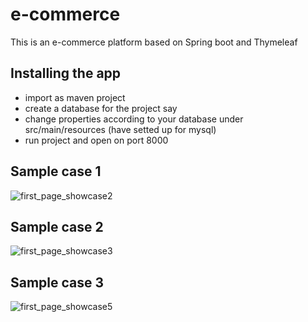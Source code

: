 # e-commerce
This is an e-commerce platform based on Spring boot and Thymeleaf

## Installing the app
- import as maven project 
- create a database for the project say 
- change properties according to your database under src/main/resources (have setted up for mysql)
- run project and open on port 8000

## Sample case 1

![first_page_showcase2](https://user-images.githubusercontent.com/6672615/182718593-01a5c173-6409-410c-8a05-bb34b7b7edac.gif)

## Sample case 2

![first_page_showcase3](https://user-images.githubusercontent.com/6672615/182719425-467e3a69-8ef1-4043-8611-d495d88cf4fd.gif)

## Sample case 3

![first_page_showcase5](https://user-images.githubusercontent.com/6672615/182721560-13f8b4cc-03ce-4975-973d-f1ac34afef81.gif)
